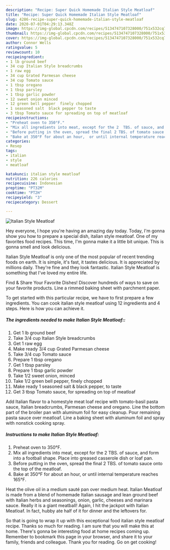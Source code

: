```yaml
---
description: "Recipe: Super Quick Homemade Italian Style Meatloaf"
title: "Recipe: Super Quick Homemade Italian Style Meatloaf"
slug: 4286-recipe-super-quick-homemade-italian-style-meatloaf
date: 2020-07-01T04:29:13.348Z
image: https://img-global.cpcdn.com/recipes/5134747107328000/751x532cq70/italian-style-meatloaf-recipe-main-photo.jpg
thumbnail: https://img-global.cpcdn.com/recipes/5134747107328000/751x532cq70/italian-style-meatloaf-recipe-main-photo.jpg
cover: https://img-global.cpcdn.com/recipes/5134747107328000/751x532cq70/italian-style-meatloaf-recipe-main-photo.jpg
author: Connor Wells
ratingvalue: 5
reviewcount: 10
recipeingredient:
- 1 lb ground beef
- 34 cup Italian Style breadcrumbs
- 1 raw egg
- 34 cup Grated Parmesan cheese
- 34 cup Tomato sauce
- 1 tbsp oregano
- 1 tbsp parsley
- 1 tbsp garlic powder
- 12 sweet onion minced
- 12 green bell pepper  finely chopped
- 1 seasoned salt  black pepper to taste
- 3 tbsp Tomato sauce for spreading on top of meatloaf
recipeinstructions:
- "Preheat oven to 350°F."
- "Mix all ingredients into meat, except for the 2  TBS. of sauce, and form into a football shape.  Place into greased casserole dish or loaf pan."
- "Before putting in the oven, spread the final 2 TBS. of tomato sauce onto the top of the meatloaf."
- "Bake at 350°F for about an hour,  or until internal temperature reaches 165°F."
categories:
- Resep
tags:
- italian
- style
- meatloaf

katakunci: italian style meatloaf
nutrition: 226 calories
recipecuisine: Indonesian
preptime: "PT32M"
cooktime: "PT2H"
recipeyield: "3"
recipecategory: Dessert

---
```



![Italian Style Meatloaf](https://img-global.cpcdn.com/recipes/5134747107328000/751x532cq70/italian-style-meatloaf-recipe-main-photo.jpg)

Hey everyone, I hope you're having an amazing day today. Today, I'm gonna show you how to prepare a special dish, italian style meatloaf. One of my favorites food recipes. This time, I'm gonna make it a little bit unique. This is gonna smell and look delicious.

Italian Style Meatloaf is only one of the most popular of recent trending foods on earth. It is simple, it's fast, it tastes delicious. It is appreciated by millions daily. They're fine and they look fantastic. Italian Style Meatloaf is something that I've loved my entire life.

Find &amp; Share Your Favorite Dishes! Discover hundreds of ways to save on your favorite products. Line a rimmed baking sheet with parchment paper.


To get started with this particular recipe, we have to first prepare a few ingredients. You can cook italian style meatloaf using 12 ingredients and 4 steps. Here is how you can achieve it.

##### The ingredients needed to make Italian Style Meatloaf::

1. Get 1 lb ground beef
1. Take 3/4 cup Italian Style breadcrumbs
1. Get 1 raw egg
1. Make ready 3/4 cup Grated Parmesan cheese
1. Take 3/4 cup Tomato sauce
1. Prepare 1 tbsp oregano
1. Get 1 tbsp parsley
1. Prepare 1 tbsp garlic powder
1. Take 1/2 sweet onion, minced
1. Take 1/2 green bell pepper,  finely chopped
1. Make ready 1 seasoned salt &amp; black pepper, to taste
1. Get 3 tbsp Tomato sauce, for spreading on top of meatloaf


Add Italian flavor to a homestyle meat loaf recipe with tomato-basil pasta sauce, Italian breadcrumbs, Parmesan cheese and oregano. Line the bottom part of the broiler pan with aluminum foil for easy cleanup. Pour remaining pasta sauce over meatloaf. Line a baking sheet with aluminum foil and spray with nonstick cooking spray. 

##### Instructions to make Italian Style Meatloaf:

1. Preheat oven to 350°F.
1. Mix all ingredients into meat, except for the 2  TBS. of sauce, and form into a football shape.  Place into greased casserole dish or loaf pan.
1. Before putting in the oven, spread the final 2 TBS. of tomato sauce onto the top of the meatloaf.
1. Bake at 350°F for about an hour,  or until internal temperature reaches 165°F.


Heat the olive oil in a medium sauté pan over medium heat. Italian Meatloaf is made from a blend of homemade Italian sausage and lean ground beef with Italian herbs and seasonings, onion, garlic, cheeses and marinara sauce. Really it is a giant meatball! Again, I hit the jackpot with Italian Meatloaf. In fact, hubby ate half of it for dinner and the leftovers for. 

So that is going to wrap it up with this exceptional food italian style meatloaf recipe. Thanks so much for reading. I am sure that you will make this at home. There's gonna be interesting food at home recipes coming up. Remember to bookmark this page in your browser, and share it to your family, friends and colleague. Thank you for reading. Go on get cooking!

